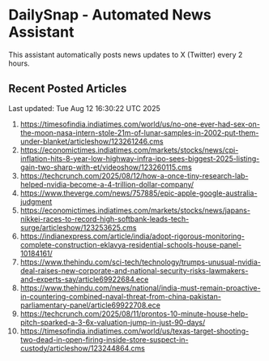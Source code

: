 # DailySnap - Automated News Assistant

This assistant automatically posts news updates to X (Twitter) every 2 hours.

## Recent Posted Articles

Last updated: Tue Aug 12 16:30:22 UTC 2025

1. https://timesofindia.indiatimes.com/world/us/no-one-ever-had-sex-on-the-moon-nasa-intern-stole-21m-of-lunar-samples-in-2002-put-them-under-blanket/articleshow/123261246.cms
2. https://economictimes.indiatimes.com/markets/stocks/news/cpi-inflation-hits-8-year-low-highway-infra-ipo-sees-biggest-2025-listing-gain-two-sharp-with-et/videoshow/123260115.cms
3. https://techcrunch.com/2025/08/12/how-a-once-tiny-research-lab-helped-nvidia-become-a-4-trillion-dollar-company/
4. https://www.theverge.com/news/757885/epic-apple-google-australia-judgment
5. https://economictimes.indiatimes.com/markets/stocks/news/japans-nikkei-races-to-record-high-softbank-leads-tech-surge/articleshow/123253625.cms
6. https://indianexpress.com/article/india/adopt-rigorous-monitoring-complete-construction-eklavya-residential-schools-house-panel-10184161/
7. https://www.thehindu.com/sci-tech/technology/trumps-unusual-nvidia-deal-raises-new-corporate-and-national-security-risks-lawmakers-and-experts-say/article69922684.ece
8. https://www.thehindu.com/news/national/india-must-remain-proactive-in-countering-combined-naval-threat-from-china-pakistan-parliamentary-panel/article69922708.ece
9. https://techcrunch.com/2025/08/11/prontos-10-minute-house-help-pitch-sparked-a-3-6x-valuation-jump-in-just-90-days/
10. https://timesofindia.indiatimes.com/world/us/texas-target-shooting-two-dead-in-open-firing-inside-store-suspect-in-custody/articleshow/123244864.cms
